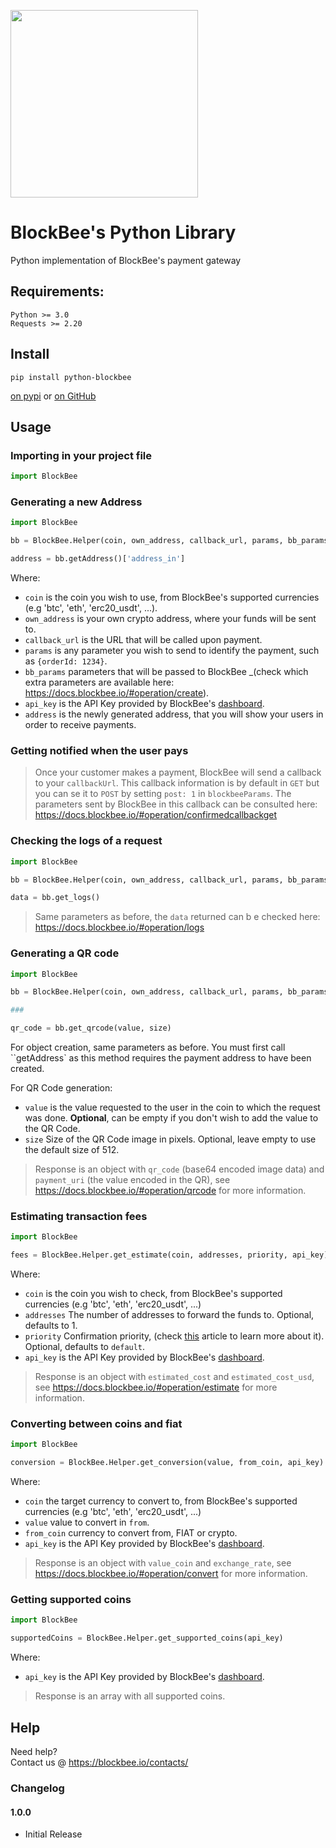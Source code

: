 [<img src="https://blockbee.io/static/assets/images/blockbee_logo_nospaces.png" width="300"/>](image.png)


# BlockBee's Python Library
Python implementation of BlockBee's payment gateway

## Requirements:

```
Python >= 3.0
Requests >= 2.20
```

## Install

```shell script
pip install python-blockbee
```

[on pypi](https://pypi.python.org/pypi/python-blockbee)
or
[on GitHub](https://github.com/blockbee-io/python-blockbee)

## Usage

### Importing in your project file

```python
import BlockBee
```

### Generating a new Address

```python
import BlockBee

bb = BlockBee.Helper(coin, own_address, callback_url, params, bb_params, api_key)

address = bb.getAddress()['address_in']
```

Where:

* ``coin`` is the coin you wish to use, from BlockBee's supported currencies (e.g 'btc', 'eth', 'erc20_usdt', ...).
* ``own_address`` is your own crypto address, where your funds will be sent to.
* ``callback_url`` is the URL that will be called upon payment.
* ``params`` is any parameter you wish to send to identify the payment, such as `{orderId: 1234}`.
* ``bb_params`` parameters that will be passed to BlockBee _(check which extra parameters are available here: https://docs.blockbee.io/#operation/create).
* ``api_key`` is the API Key provided by BlockBee's [dashboard](https://dash.blockbee.io/).
* ``address`` is the newly generated address, that you will show your users in order to receive payments.

### Getting notified when the user pays

> Once your customer makes a payment, BlockBee will send a callback to your `callbackUrl`. This callback information is by default in ``GET`` but you can se it to ``POST`` by setting ``post: 1`` in ``blockbeeParams``. The parameters sent by BlockBee in this callback can be consulted here: https://docs.blockbee.io/#operation/confirmedcallbackget

### Checking the logs of a request

```python
import BlockBee

bb = BlockBee.Helper(coin, own_address, callback_url, params, bb_params, api_key)

data = bb.get_logs()
```
> Same parameters as before, the ```data``` returned can b e checked here: https://docs.blockbee.io/#operation/logs

### Generating a QR code

```python
import BlockBee

bb = BlockBee.Helper(coin, own_address, callback_url, params, bb_params, api_key)

###

qr_code = bb.get_qrcode(value, size)
```
For object creation, same parameters as before. You must first call ``getAddress` as this method requires the payment address to have been created.

For QR Code generation:

* ``value`` is the value requested to the user in the coin to which the request was done. **Optional**, can be empty if you don't wish to add the value to the QR Code.
* ``size`` Size of the QR Code image in pixels. Optional, leave empty to use the default size of 512.

> Response is an object with `qr_code` (base64 encoded image data) and `payment_uri` (the value encoded in the QR), see https://docs.blockbee.io/#operation/qrcode for more information.

### Estimating transaction fees

```python
import BlockBee

fees = BlockBee.Helper.get_estimate(coin, addresses, priority, api_key)
```
Where: 
* ``coin`` is the coin you wish to check, from BlockBee's supported currencies (e.g 'btc', 'eth', 'erc20_usdt', ...)
* ``addresses`` The number of addresses to forward the funds to. Optional, defaults to 1.
* ``priority`` Confirmation priority, (check [this](https://support.blockbee.io/article/how-the-priority-parameter-works) article to learn more about it). Optional, defaults to ``default``.
* ``api_key`` is the API Key provided by BlockBee's [dashboard](https://dash.blockbee.io/).

> Response is an object with ``estimated_cost`` and ``estimated_cost_usd``, see https://docs.blockbee.io/#operation/estimate for more information.

### Converting between coins and fiat

```python
import BlockBee

conversion = BlockBee.Helper.get_conversion(value, from_coin, api_key)
```
Where:
* ``coin`` the target currency to convert to, from BlockBee's supported currencies (e.g 'btc', 'eth', 'erc20_usdt', ...)
* ``value`` value to convert in `from`.
* ``from_coin`` currency to convert from, FIAT or crypto.
* ``api_key`` is the API Key provided by BlockBee's [dashboard](https://dash.blockbee.io/).

> Response is an object with ``value_coin`` and ``exchange_rate``, see https://docs.blockbee.io/#operation/convert for more information.

### Getting supported coins
```python
import BlockBee

supportedCoins = BlockBee.Helper.get_supported_coins(api_key)
```
Where: 
* ``api_key`` is the API Key provided by BlockBee's [dashboard](https://dash.blockbee.io/).

> Response is an array with all supported coins.

## Help

Need help?  
Contact us @ https://blockbee.io/contacts/


### Changelog

#### 1.0.0
* Initial Release
